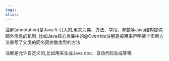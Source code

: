 ```yaml
---
tags: 
alias:
---
```

注解(annotation)是Java 5 引入的,用来为类、方法、字段、参数等Java结构提供额外信息的机制. 比如Java核心类库中的@Override注解是被用来声明某个实例方法重写了父类的同名同参数类型的方法.

注解是允许自定义的,比如用来生成Java doc、自动代码生成等等.


